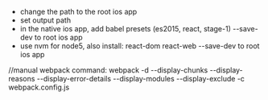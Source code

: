 - change the path to the root ios app
- set output path
- in the native ios app, add babel presets (es2015, react, stage-1) --save-dev to root ios app
- use nvm for node5, also install: react-dom react-web --save-dev to root ios app

//manual webpack command: webpack -d --display-chunks --display-reasons --display-error-details --display-modules --display-exclude -c webpack.config.js

